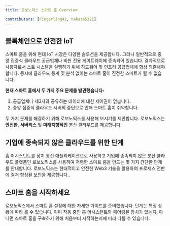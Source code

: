 ```yaml
---
title: 로보노믹스 스마트 홈 Overview

contributors: [Fingerling42, nakata5321]
---
```


## 블록체인으로 안전한 IoT 

스마트 홈을 위해 현대 IoT 시장은 다양한 솔루션을 제공합니다. 그러나 일반적으로 중앙 집중식 클라우드 공급업체나 비싼 전용 게이트웨이에 종속되어 있습니다. 결과적으로 사용자로서 스트 시스템을 실행하기 위해 하드웨어 및 인프라 공급업체에 항상 의존해야 합니다. 동시에 클라우드 통계 및 분석 없이는 스마트 홈이 진정한 스마트가 될 수 없습니다.

<robo-wiki-video loop controls :videos="[{src: 'https://crustipfs.info/ipfs/QmStCDsEHCYwVYvnDdmZBMnobPmrgZx3iJLm65b8XNzKQa', type:'mp4'}, {src: 'https://crustipfs.info/ipfs/QmdZKkPJCa9GEN43iUBX81jfrFTDxcn7J6wWURrwNVwcKx', type:'webm'}]"  cover="covers/cover-3.png" />

**현재 스마트 홈에서 두 가지 주요 문제를 발견했습니다:**

1. 공급업체나 제3자와 공유하는 데이터에 대한 제어권이 없습니다.
2. 중앙 집중식 클라우드 서버의 중단으로 인해 스마트 홈이 취약합니다. 

<robo-wiki-picture src="home-assistant/ha-problems.png" />

두 가지 문제를 해결하기 위해 로보노믹스를 사용해 보시기를 제안합니다. 로보노믹스는 **안전한**, **서버리스** 및 **미래지향적인** 분산 클라우드를 제공합니다.

<robo-wiki-picture src="home-assistant/ha-robonomics.png" />

## 기업에 종속되지 않은 클라우드를 위한 단계

홈 어시스턴트를 장치 통신 애플리케이션으로 사용하고 기업에 종속되지 않은 분산 클라우드 플랫폼인 로보노믹스를 사용하여 저렴한 스마트 홈을 만드는 몇 가지 간단한 단계를 안내합니다. 로보노믹스는 현대적이고 안전한 Web3 기술을 활용하여 프로세스 전반에 걸쳐 향상된 보안을 제공합니다..

<robo-wiki-picture src="home-assistant/robonomics-secure-blockchain-smart-home_3.png" />

## 스마트 홈을 시작하세요

로보노믹스에서 스마트 홈 설정에 대한 자세한 가이드를 준비했습니다. 단계는 특정 상황에 따라 를 수 있습니다. 이미 작동 중인 홈 어시스턴트와 페어링된 장치가 있는지, 아니면 스마트 홈을 구축하기 위해 처음부터 시작하는지에 따라 다를 수 있습니다.

<robo-wiki-grid-element-wrapper textAlign="center" :columns="2" flexible>
  <robo-wiki-grid-element>
    <robo-wiki-button link="/docs/ko/sub-activate/?topic=Upgrade Home Assistant OS" label="For Home Assistant users" block />
  </robo-wiki-grid-element>
  <robo-wiki-grid-element>
    <robo-wiki-button link="/docs/ko/hass-image-install" label="For new users" block />
  </robo-wiki-grid-element>
</robo-wiki-grid-element-wrapper>
